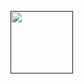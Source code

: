 <a href="" target="blank"><img align="center" src="https://github.com/MishManners/MishManners/blob/master/MishManners%20Room%20animated.gif" height="100" /></a>
